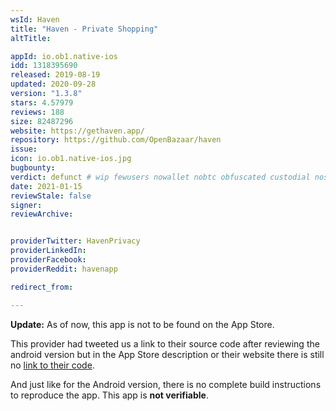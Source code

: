 ```yaml
---
wsId: Haven
title: "Haven - Private Shopping"
altTitle: 

appId: io.ob1.native-ios
idd: 1318395690
released: 2019-08-19
updated: 2020-09-28
version: "1.3.8"
stars: 4.57979
reviews: 188
size: 82487296
website: https://gethaven.app/
repository: https://github.com/OpenBazaar/haven
issue: 
icon: io.ob1.native-ios.jpg
bugbounty: 
verdict: defunct # wip fewusers nowallet nobtc obfuscated custodial nosource nonverifiable reproducible bounty defunct
date: 2021-01-15
reviewStale: false
signer: 
reviewArchive:


providerTwitter: HavenPrivacy
providerLinkedIn: 
providerFacebook: 
providerReddit: havenapp

redirect_from:

---
```


**Update:** As of now, this app is not to be found on the App Store.

This provider had tweeted us a link to their source code after reviewing the
android version but in the App Store description or their website there is still
no [link to their code](https://github.com/OpenBazaar/haven).

And just like for the Android version, there is no complete build instructions
to reproduce the app. This app is **not verifiable**.
